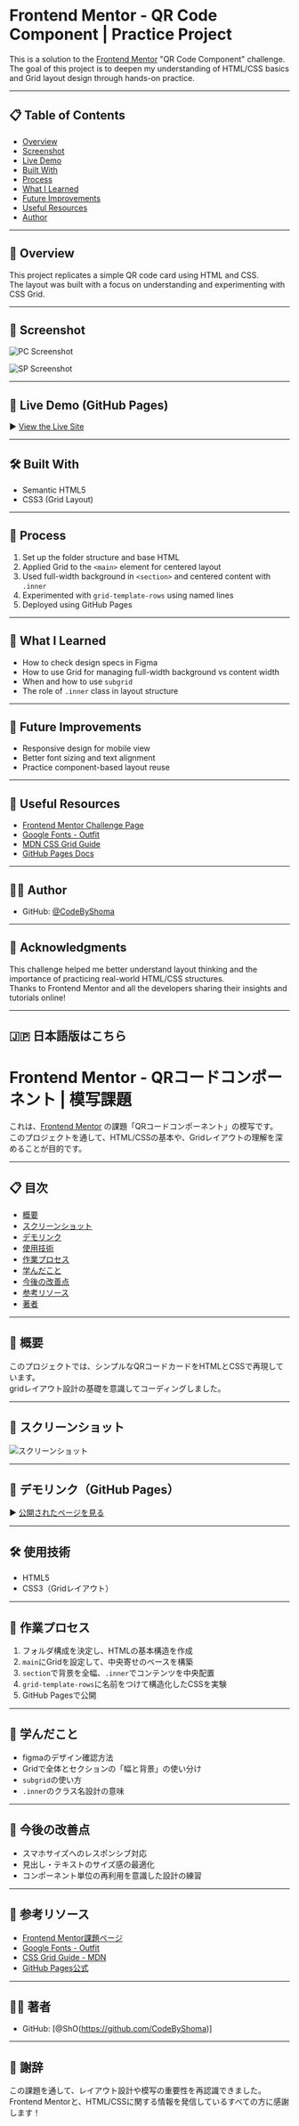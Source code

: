 # Frontend Mentor - QR Code Component | Practice Project

This is a solution to the [Frontend Mentor](https://www.frontendmentor.io/challenges/qr-code-component-iux_sIO_H) "QR Code Component" challenge.  
The goal of this project is to deepen my understanding of HTML/CSS basics and Grid layout design through hands-on practice.

---

## 📋 Table of Contents

- [Overview](#overview)
- [Screenshot](#screenshot)
- [Live Demo](#live-demo)
- [Built With](#built-with)
- [Process](#process)
- [What I Learned](#what-i-learned)
- [Future Improvements](#future-improvements)
- [Useful Resources](#useful-resources)
- [Author](#author)

---

## 📝 Overview

This project replicates a simple QR code card using HTML and CSS.  
The layout was built with a focus on understanding and experimenting with CSS Grid.

---

## 📸 Screenshot

![PC Screenshot](./images/screenshot.png)


![SP Screenshot](./images/screenshot2.png)

---

## 🔗 Live Demo (GitHub Pages)

▶ [View the Live Site](https://codebyshoma.github.io/Frontend-Mentor-QR-code-component/)

---

## 🛠 Built With

- Semantic HTML5
- CSS3 (Grid Layout)

---

## 🧪 Process

1. Set up the folder structure and base HTML
2. Applied Grid to the `<main>` element for centered layout
3. Used full-width background in `<section>` and centered content with `.inner`
4. Experimented with `grid-template-rows` using named lines
5. Deployed using GitHub Pages

---

## 🧠 What I Learned

- How to check design specs in Figma
- How to use Grid for managing full-width background vs content width
- When and how to use `subgrid`
- The role of `.inner` class in layout structure

---

## 🔧 Future Improvements

- Responsive design for mobile view
- Better font sizing and text alignment
- Practice component-based layout reuse

---

## 🔗 Useful Resources

- [Frontend Mentor Challenge Page](https://www.frontendmentor.io/challenges/qr-code-component-iux_sIO_H)
- [Google Fonts - Outfit](https://fonts.google.com/specimen/Outfit)
- [MDN CSS Grid Guide](https://developer.mozilla.org/en-US/docs/Web/CSS/CSS_grid_layout)
- [GitHub Pages Docs](https://docs.github.com/en/pages)

---

## 🧑‍💻 Author

- GitHub: [@CodeByShoma](https://github.com/CodeByShoma)

---

## 🙏 Acknowledgments

This challenge helped me better understand layout thinking and the importance of practicing real-world HTML/CSS structures.  
Thanks to Frontend Mentor and all the developers sharing their insights and tutorials online!

---

## 🇯🇵 日本語版はこちら


# Frontend Mentor - QRコードコンポーネント | 模写課題

これは、[Frontend Mentor](https://www.frontendmentor.io/challenges/qr-code-component-iux_sIO_H) の課題「QRコードコンポーネント」の模写です。  
このプロジェクトを通して、HTML/CSSの基本や、Gridレイアウトの理解を深めることが目的です。

---

## 📋 目次

- [概要](#概要)
- [スクリーンショット](#スクリーンショット)
- [デモリンク](#デモリンク)
- [使用技術](#使用技術)
- [作業プロセス](#作業プロセス)
- [学んだこと](#学んだこと)
- [今後の改善点](#今後の改善点)
- [参考リソース](#参考リソース)
- [著者](#著者)

---

## 📝 概要

このプロジェクトでは、シンプルなQRコードカードをHTMLとCSSで再現しています。  
gridレイアウト設計の基礎を意識してコーディングしました。

---

## 📸 スクリーンショット

![スクリーンショット](./images/screenshot.png)

---

## 🔗 デモリンク（GitHub Pages）

▶ [公開されたページを見る]( https://codebyshoma.github.io/Frontend-Mentor-QR-code-component/)

---

## 🛠 使用技術

- HTML5
- CSS3（Gridレイアウト）

---

## 🧪 作業プロセス

1. フォルダ構成を決定し、HTMLの基本構造を作成
2. `main`にGridを設定して、中央寄せのベースを構築
3. `section`で背景を全幅、`.inner`でコンテンツを中央配置
4. `grid-template-rows`に名前をつけて構造化したCSSを実験
5. GitHub Pagesで公開

---

## 🧠 学んだこと

- figmaのデザイン確認方法
- Gridで全体とセクションの「幅と背景」の使い分け
- `subgrid`の使い方
- `.inner`のクラス名設計の意味

---

## 🔧 今後の改善点

- スマホサイズへのレスポンシブ対応
- 見出し・テキストのサイズ感の最適化
- コンポーネント単位の再利用を意識した設計の練習

---

## 🔗 参考リソース

- [Frontend Mentor課題ページ](https://www.frontendmentor.io/challenges/qr-code-component-iux_sIO_H)
- [Google Fonts - Outfit](https://fonts.google.com/specimen/Outfit)
- [CSS Grid Guide - MDN](https://developer.mozilla.org/ja/docs/Web/CSS/CSS_grid_layout)
- [GitHub Pages公式](https://docs.github.com/ja/pages)

---

## 🧑‍💻 著者

- GitHub: [@ShO(https://github.com/CodeByShoma)]

---

## 🙏 謝辞

この課題を通して、レイアウト設計や模写の重要性を再認識できました。  
Frontend Mentorと、HTML/CSSに関する情報を発信しているすべての方に感謝します！
